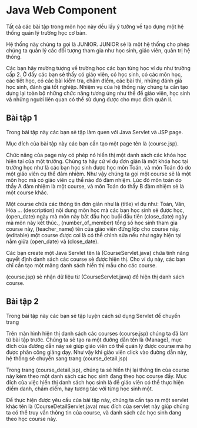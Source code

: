 # Java Web Component

Tất cả các bài tập trong môn học này đều lấy ý tưởng về tạo dựng một hệ thống quản lý trường học cơ bản.

Hệ thống này chúng ta gọi là JUNIOR. JUNIOR sẻ là một hệ thống cho phép chúng ta quản lý các đối tượng tham gia như học sinh, giáo viên, quản trị hệ thống.

Các bạn hãy mường tượng về trường học các bạn từng học ví dụ như trường cấp 2. Ở đấy các bạn sẻ thấy có giáo viên, có học sinh, có các môn học, các tiết học,
có các bài kiểm tra, chấm điểm, các bài thi, những đánh giá học sinh, đánh giá tốt nghiệp. Nhiệm vụ của hệ thống này chúng ta cần tạo dựng lại toàn bộ những
chức năng tương ứng như thế để giáo viên, học sinh và những người liên quan có thể sử dụng được cho mục đích quản lí.

## Bài tập 1

Trong bài tập này các bạn sẻ tập làm quen với Java Servlet và JSP page.

Mục đích của bài tập này các bạn cần tạo một page tên là (course.jsp).

Chức năng của page này có phép nó hiển thị một danh sách các khóa học hiện tại của một trường. Chúng ta hãy cứ ví dụ đơn giản là một khóa học tại trường học
như là các bạn học sinh được học môn Toán, và môn Toán đó do một giáo viên cụ thể đảm nhiệm. Như vậy chúng ta gọi một course sẻ là một môn học mà có giáo viên
cụ thể nào đó đảm nhiệm. Lúc đó môn toán do thầy A đảm nhiệm là một course, và môn Toán do thầy B đảm nhiệm sẻ là một course khác.

Một course chứa các thông tin đơn giản như là (title) ví dụ như: Toán, Văn, Hóa ... (description) nội dung môn học mà các bạn học sinh sẻ được học, (open_date)
ngày mà môn này bắt đầu học buổi đầu tiên (close_date) ngày mà môn này kết thúc., (number_of_member) tổng số học sinh tham gia course này, (teacher_name) tên
của giáo viên đứng lớp cho course này. (editable) một course được coi là có thể chỉnh sửa nếu như ngày hiện tại nằm giữa (open_date) và (close_date).

Các bạn create một Java Servlet tên là (CourseServlet.java) chứa tính năng quyết định danh sách các course sẻ được hiện thị. Cho ví dụ này, các bạn chỉ cần tạo một
mãng danh sách hiển thị mẫu cho các course.

(course.jsp) sẻ nhận dữ liệu từ (CourseServlet.java) để hiện thị danh sách course.

## Bài tập 2

Trong bài tập này các bạn sẻ tập luyện cách sử dụng Servlet để chuyển trang

Trên màn hình hiện thị danh sách các courses (course.jsp) chúng ta đã làm từ bài tập trước. Chúng ta sẻ tạo ra một đường dẫn tên là (Manage), mục đích của đường dẫn
này sẻ giúp giáo viên có thể quản lý được course mà họ được phân công giảng dạy. Như vậy khi giáo viên click vào đường dẫn này, hệ thống sẻ chuyển sang trang
(course_detail.jsp)

Trong trang (course_detail.jsp), chúng ta sẻ hiển thị lại thông tin của course này kèm theo một danh sách các học sinh đang theo học course đấy. Mục đích của việc
hiển thị danh sách học sinh là để giáo viên có thể thực hiện điểm danh, chấm điểm, hay tương tác với từng học sinh một.

Để thực hiện được yêu cầu của bài tập này, chúng ta cần tạo ra một servlet khác tên là (CourseDetailServlet.java) mục đích của servlet này giúp chúng ta có thể
truy vấn thông tin của course, và danh sách các học sinh đang theo học course này.

